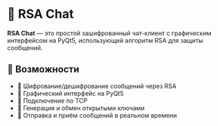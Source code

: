 # 💬 RSA Chat

**RSA Chat** — это простой зашифрованный чат-клиент с графическим интерфейсом на PyQt5, использующий алгоритм RSA для защиты сообщений.

## 🚀 Возможности

- 🔐 Шифрование/дешифрование сообщений через RSA
- 💬 Графический интерфейс на PyQt5
- 📡 Подключение по TCP
- 🔑 Генерация и обмен открытыми ключами
- 📨 Отправка и приём сообщений в реальном времени
